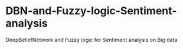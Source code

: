 # DBN-and-Fuzzy-logic-Sentiment-analysis
DeepBeliefNetwork and Fuzzy logic for Sentiment analysis on Big data
